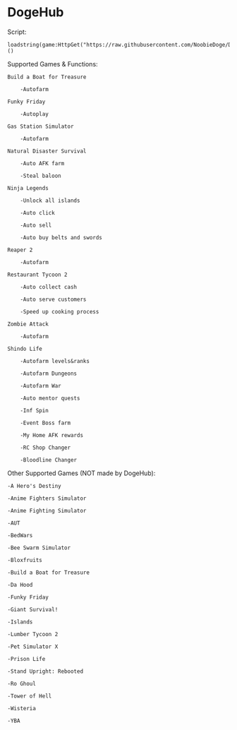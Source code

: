 # DogeHub

Script:

	loadstring(game:HttpGet("https://raw.githubusercontent.com/NoobieDoge/DogeHub/main/DogeHub"))()



Supported Games & Functions:

	Build a Boat for Treasure

		-Autofarm

	Funky Friday

		-Autoplay

	Gas Station Simulator

		-Autofarm

	Natural Disaster Survival

		-Auto AFK farm

		-Steal baloon

	Ninja Legends

		-Unlock all islands

		-Auto click

		-Auto sell

		-Auto buy belts and swords

	Reaper 2

		-Autofarm

	Restaurant Tycoon 2

		-Auto collect cash

		-Auto serve customers

		-Speed up cooking process

	Zombie Attack

		-Autofarm

	Shindo Life

		-Autofarm levels&ranks

		-Autofarm Dungeons

		-Autofarm War

		-Auto mentor quests

		-Inf Spin

		-Event Boss farm

		-My Home AFK rewards
		
		-RC Shop Changer
		
		-Bloodline Changer




Other Supported Games (NOT made by DogeHub):

	-A Hero's Destiny

	-Anime Fighters Simulator 

	-Anime Fighting Simulator

	-AUT 

	-BedWars

	-Bee Swarm Simulator 

	-Bloxfruits

	-Build a Boat for Treasure

	-Da Hood 

	-Funky Friday

	-Giant Survival!

	-Islands

	-Lumber Tycoon 2 

	-Pet Simulator X

	-Prison Life 

	-Stand Upright: Rebooted

	-Ro Ghoul

	-Tower of Hell 

	-Wisteria

	-YBA
